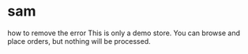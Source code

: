 # sam
how to remove the error This is only a demo store. You can browse and place orders, but nothing will be processed.
